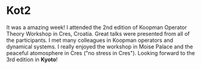 # Kot2


It was a amazing week! I attended the 2nd edition of Koopman Operator Theory Workshop in Cres, Croatia. Great talks were presented from all of the participants. I met many colleagues in Koopman operators and dynamical systems. I really enjoyed the workshop in Moise Palace and the peaceful atomosphere in Cres ("no stress in Cres"). Looking forward to the 3rd edition in **Kyoto**!

